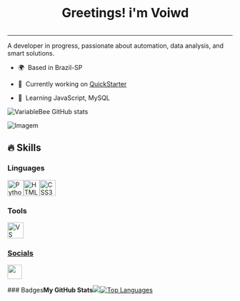 <div id="user-content-toc">
  <ul align="center">
    <summary><h1 style="display: inline-block">Greetings! i'm Voiwd</h1></summary>
</div>


---

 A developer in progress, passionate about automation, data analysis, and smart solutions.

<p>
  
  -   🌍  Based in Brazil-SP
  
  -   🚀  Currently working on [QuickStarter](http://github.com/Voiwd/QuickStarter)
    
  -  🧠  Learning JavaScript, MySQL
</p>

![VariableBee GitHub stats](https://github-readme-stats.vercel.app/api?username=Voiwd&show_icons=true&theme=tokyonight)

<p align="left">
  <img align="center" src="https://github.com/VariableBee/VariableBee/assets/77739311/4e9f41af-6b57-49a7-b15a-74322e96b4d7" alt="Imagem">
</p>

## 🔥 Skills
### Linguages
<p align="left">
<a href="https://www.python.org/" target="_blank" rel="noreferrer"><img src="https://raw.githubusercontent.com/danielcranney/readme-generator/main/public/icons/skills/python-colored.svg" width="36" height="36" alt="Python" /></a><a href="https://developer.mozilla.org/en-US/docs/Glossary/HTML5" target="_blank" rel="noreferrer"><img src="https://raw.githubusercontent.com/danielcranney/readme-generator/main/public/icons/skills/html5-colored.svg" width="36" height="36" alt="HTML5" /></a><a href="https://www.w3.org/TR/CSS/#css" target="_blank" rel="noreferrer"><img src="https://raw.githubusercontent.com/danielcranney/readme-generator/main/public/icons/skills/css3-colored.svg" width="36" height="36" alt="CSS3" /></a>

### Tools

</a><a href="https://code.visualstudio.com/" target="_blank" rel="noreferrer"><img src="https://raw.githubusercontent.com/danielcranney/readme-generator/main/public/icons/skills/visualstudiocode.svg" width="36" height="36" alt="VS Code" />

### Socials


<p align="left">
  <a href="https://www.github.com/https://github.com/Voiwd" target="_blank" rel="noreferrer">
<picture>
<source media="(prefers-color-scheme: dark)" srcset="https://raw.githubusercontent.com/danielcranney/readme-generator/main/public/icons/socials/github-dark.svg" />
<source media="(prefers-color-scheme: light)" srcset="https://raw.githubusercontent.com/danielcranney/readme-generator/main/public/icons/socials/github.svg" />
<img src="https://raw.githubusercontent.com/danielcranney/readme-generator/main/public/icons/socials/github.svg" width="32" height="32" />


</picture>
</a></p>### Badges<b>My GitHub Stats</b><a
  href="http://www.github.com/https://github.com/Voiwd"><img
src="https://github-readme-streak-stats.herokuapp.com/?user=https://github.com/Voiwd&stroke=ffffff&background=1c1917&ring=6366f1&fire=6366f1&currStreakNum=ffffff&currStreakLabel=6366f1&sideNums=ffffff&sideLabels=ffffff&dates=ffffff&hide_border=true" /></a><a href="https://github.com/https://github.com/Voiwd" align="left"><img src="https://github-readme-stats.vercel.app/api/top-langs/?username=https://github.com/Voiwd&langs_count=10&title_color=6366f1&text_color=ffffff&icon_color=a855f7&bg_color=1c1917&hide_border=true&locale=en&custom_title=Top%20%Languages" alt="Top Languages" /></a>
